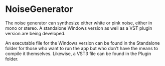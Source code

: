 # NoiseGenerator
The noise generator can synthesize either white or pink noise, either in mono or stereo. A standalone Windows version as well as a VST plugin version are being developed.

An executable file for the Windows version can be found in the Standalone folder for those who want to run the app but who don't have the means to compile it themselves. Likewise, a VST3 file can be found in the Plugin folder.
